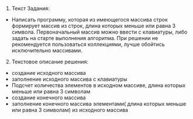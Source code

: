 1. Текст Задания:
* Написать программу, которая из имеющегося массива строк формирует массив из строк, длина которых меньше или равна 3 символа. Первоначальный массив можно ввести с клавиатуры, либо задать на старте выполнения алгоритма. При решении не рекомендуется пользоваться коллекциями, лучше обойтись исключительно массивами.
2. Текстовое описание решения:
* создание исходного массива
* заполнение исходного массива с клавиатуры
* Подсчет количества элементов в исходном массиве, длина которых меньше или равна 3 символам
* создание конечного массива
* заполнение конечного массива элементами( длина которых меньше или равна 3 символам) из исходного массива
